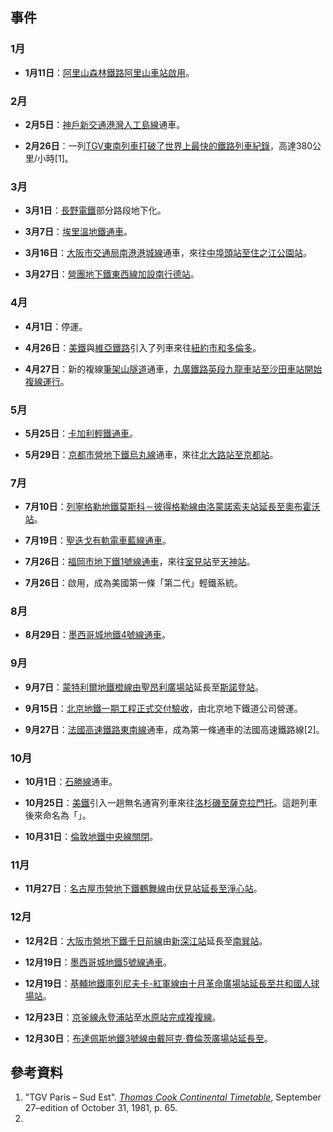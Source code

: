 ## 事件

### 1月

  - **1月11日**：[阿里山森林鐵路](https://zh.wikipedia.org/wiki/阿里山森林鐵路 "wikilink")[阿里山車站啟用](https://zh.wikipedia.org/wiki/阿里山車站 "wikilink")。

### 2月

  - **2月5日**：[神戶新交通](../Page/神戶新交通.md "wikilink")[港灣人工島線](../Page/港灣人工島線.md "wikilink")通車。

  - **2月26日**：一列[TGV東南列車打破了世界上最快的鐵路列車紀錄](https://zh.wikipedia.org/wiki/TGV "wikilink")，高達380公里/小時\[1\]。

### 3月

  - **3月1日**：[長野電鐵](../Page/長野電鐵.md "wikilink")部分路段地下化。

  - **3月7日**：[埃里溫地鐵通車](https://zh.wikipedia.org/wiki/埃里溫地鐵 "wikilink")。

  - **3月16日**：[大阪市交通局](../Page/大阪市交通局.md "wikilink")[南港港城線](../Page/南港港城線.md "wikilink")通車，來往[中埠頭站至](https://zh.wikipedia.org/wiki/中埠頭站_\(大阪府\) "wikilink")[住之江公園站](https://zh.wikipedia.org/wiki/住之江公園站 "wikilink")。

  - **3月27日**：[營團地下鐵](../Page/帝都高速度交通營團.md "wikilink")[東西線加設](../Page/東西線_\(東京地下鐵\).md "wikilink")[南行德站](https://zh.wikipedia.org/wiki/南行德站 "wikilink")。

### 4月

  - **4月1日**：停運。

  - **4月26日**：[美鐵](../Page/美鐵.md "wikilink")與[維亞鐵路](../Page/維亞鐵路.md "wikilink")引入了列車來往[紐約市和](https://zh.wikipedia.org/wiki/紐約市 "wikilink")[多倫多](https://zh.wikipedia.org/wiki/多倫多 "wikilink")。

  - **4月27日**：新的複線[筆架山隧道](../Page/筆架山隧道.md "wikilink")通車，[九廣鐵路英段](../Page/東鐵綫.md "wikilink")[九龍車站至](../Page/紅磡站.md "wikilink")[沙田車站開始複線運行](../Page/沙田站.md "wikilink")。

### 5月

  - **5月25日**：[卡加利輕鐵通車](https://zh.wikipedia.org/wiki/卡加利輕鐵 "wikilink")。

  - **5月29日**：[京都市營地下鐵](../Page/京都市營地下鐵.md "wikilink")[烏丸線](../Page/烏丸線.md "wikilink")通車，來往[北大路站至](https://zh.wikipedia.org/wiki/北大路站 "wikilink")[京都站](https://zh.wikipedia.org/wiki/京都站 "wikilink")。

### 7月

  - **7月10日**：[列寧格勒地鐵](https://zh.wikipedia.org/wiki/聖彼得堡地鐵 "wikilink")[莫斯科－彼得格勒線由](https://zh.wikipedia.org/wiki/莫斯科－彼得格勒線 "wikilink")[洛蒙諾索夫站延長至](https://zh.wikipedia.org/wiki/洛蒙諾索夫站 "wikilink")[奧布霍沃站](../Page/奧布霍沃站.md "wikilink")。

  - **7月19日**：[聖迭戈有軌電車](https://zh.wikipedia.org/wiki/聖迭戈有軌電車 "wikilink")[藍線通車](https://zh.wikipedia.org/wiki/聖地牙哥電車藍線 "wikilink")。

  - **7月26日**：[福岡市地下鐵](../Page/福岡市地下鐵.md "wikilink")[1號線通車](../Page/機場線_\(福岡市地下鐵\).md "wikilink")，來往[室見站](../Page/室見站.md "wikilink")至[天神站](https://zh.wikipedia.org/wiki/天神站 "wikilink")。

  - **7月26日**：啟用，成為美國第一條「第二代」輕鐵系統。

### 8月

  - **8月29日**：[墨西哥城地鐵](https://zh.wikipedia.org/wiki/墨西哥城地鐵 "wikilink")[4號線通車](../Page/墨西哥城地鐵4號線.md "wikilink")。

### 9月

  - **9月7日**：[蒙特利爾地鐵](https://zh.wikipedia.org/wiki/蒙特利爾地鐵 "wikilink")[橙線由](https://zh.wikipedia.org/wiki/蒙特利爾地鐵橙線 "wikilink")[聖昂利廣場站](../Page/聖昂利廣場站.md "wikilink")延長至[斯諾登站](../Page/斯諾登站.md "wikilink")。

  - **9月15日**：[北京地鐵](https://zh.wikipedia.org/wiki/北京地鐵 "wikilink")[一期工程正式交付驗收](https://zh.wikipedia.org/wiki/北京地鐵一期工程 "wikilink")，由北京地下鐵道公司營運。

  - **9月27日**：[法國高速鐵路東南線](../Page/法國高速鐵路東南線.md "wikilink")通車，成為第一條通車的法國高速鐵路線\[2\]。

### 10月

  - **10月1日**：[石勝線](../Page/石勝線.md "wikilink")通車。

  - **10月25日**：[美鐵](../Page/美鐵.md "wikilink")引入一趟無名通宵列車來往[洛杉磯至](https://zh.wikipedia.org/wiki/洛杉磯 "wikilink")[薩克拉門托](https://zh.wikipedia.org/wiki/薩克拉門托 "wikilink")。這趟列車後來命名為「」。

  - **10月31日**：[倫敦地鐵](https://zh.wikipedia.org/wiki/倫敦地鐵 "wikilink")[中央線關閉](../Page/中央線_\(倫敦地鐵\).md "wikilink")。

### 11月

  - **11月27日**：[名古屋市營地下鐵](../Page/名古屋市營地下鐵.md "wikilink")[鶴舞線](../Page/鶴舞線.md "wikilink")由[伏見站延長至](https://zh.wikipedia.org/wiki/伏見站_\(愛知縣\) "wikilink")[淨心站](https://zh.wikipedia.org/wiki/淨心站 "wikilink")。

### 12月

  - **12月2日**：[大阪市營地下鐵](../Page/大阪市營地下鐵.md "wikilink")[千日前線](../Page/千日前線.md "wikilink")由[新深江站](../Page/新深江站.md "wikilink")延長至[南巽站](../Page/南巽站.md "wikilink")。

  - **12月19日**：[墨西哥城地鐵](https://zh.wikipedia.org/wiki/墨西哥城地鐵 "wikilink")[5號線通車](../Page/墨西哥城地鐵5號線.md "wikilink")。

  - **12月19日**：[基輔地鐵](../Page/基輔地鐵.md "wikilink")[庫列尼夫卡-紅軍線由](https://zh.wikipedia.org/wiki/奧波隆-特列姆基線 "wikilink")[十月革命廣場站延長至](../Page/獨立廣場站.md "wikilink")[共和國人球場站](../Page/奧林匹克站_\(基輔地鐵\).md "wikilink")。

  - **12月23日**：[京釜線](../Page/京釜線.md "wikilink")[永登浦站](../Page/永登浦站.md "wikilink")至[水原站完成](https://zh.wikipedia.org/wiki/水原站_\(京畿道\) "wikilink")[複複線](../Page/四線鐵路.md "wikilink")。

  - **12月30日**：[布達佩斯地鐵](https://zh.wikipedia.org/wiki/布達佩斯地鐵 "wikilink")[3號線由](../Page/布達佩斯地鐵3號線.md "wikilink")[戴阿克·費倫茨廣場站延長至](https://zh.wikipedia.org/wiki/戴阿克·費倫茨廣場站 "wikilink")。

## 參考資料

1.  "TGV Paris – Sud Est". *[Thomas Cook Continental Timetable](https://zh.wikipedia.org/wiki/Thomas_Cook_European_Timetable "wikilink")*, September 27–edition of October 31, 1981, p. 65.
2.